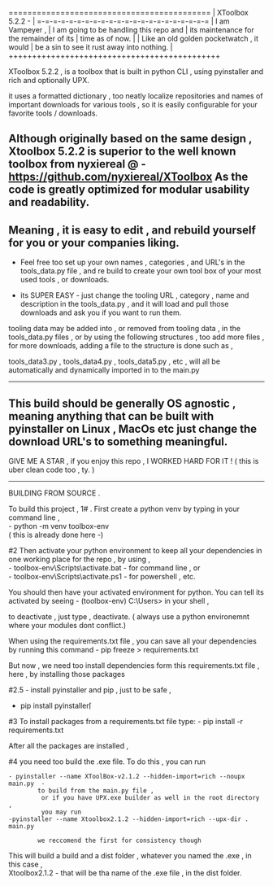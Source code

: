 
=========================================== |
XToolbox 5.2.2 -                            |
=-=-=-=-=-=-=-=-=-=-=-=-=-=-=-=-=-=-=-=-=-= |
I am Vampeyer ,                             |
I am going to be handling this repo and     |
its maintenance for the remainder of its    |
time as of now.                             |
                                            |
Like an old golden pocketwatch , it would   |
be a sin to see it rust away into nothing.  |
+++++++++++++++++++++++++++++++++++++++++++++


XToolbox 5.2.2 , is a toolbox that is built in python CLI , 
 using pyinstaller and rich and optionally  UPX. 

it uses a formatted dictionary , too neatly localize repositories and names of important 
downloads for various tools , so it is easily configurable for your favorite tools / downloads.

Although originally based on the same design , 
Xtoolbox 5.2.2 is superior to the well known toolbox
 from nyxiereal @ -  https://github.com/nyxiereal/XToolbox
As the code is greatly optimized for modular usability and readability. 
-
Meaning , it is easy to edit , and rebuild yourself for you or your companies liking. 
-


- Feel free too set up your own names , 
categories , and URL's in the tools_data.py file , 
and re build to create your own tool box of your most used tools , or downloads. 

- its  SUPER EASY - just change the tooling URL , category , name and description 
in the tools_data.py , and it will load and pull those downloads and ask you if  you want to run them. 

tooling data may be added into , or removed from tooling data , in the tools_data.py files , 
or by using the following structures , too add more files , for more downloads, 
adding a file to the structure is done such as ,  

tools_data3.py ,
tools_data4.py , 
tools_data5.py ,  etc , will all be 
   automatically and  dynamically imported in to the main.py 

   
-------------------------------------------------------------------------------------------
This build should be generally OS agnostic , meaning anything that 
can be built with pyinstaller on Linux , MacOs etc  just change the download URL's to something meaningful. 
-------------------------------------------------------------------------------------------

GIVE ME A STAR , if you enjoy this repo  ,  I WORKED HARD FOR IT ! 
( this is uber clean code too , ty.  ) 

-------------------------------------------------------------------------------------------------------------
 BUILDING FROM SOURCE . 


To build this project , 
1#  . First create a python venv by typing in your command line ,  
    - python -m venv toolbox-env  
        ( this is already done here -)

#2 Then  activate your python environment to keep all your dependencies in one 
    working place for the repo , by using ,     
    -  toolbox-env\Scripts\activate.bat - for command line , or  
    -  toolbox-env\Scripts\activate.ps1 - for powershell , etc. 

You should then have your activated environment for python. 
You can tell its activated by seeing  - (toolbox-env) C:\Users\> 
in your shell ,  

to deactivate , just type , deactivate. 
( always use a python environemnt where your modules dont conflict.)

When using the requirements.txt file , you can save all your dependencies 
by running this command - pip freeze > requirements.txt

But now ,  we need too install dependencies form this requirements.txt file , here , by installing those
packages


#2.5 - install pyinstaller and pip , just to be safe ,  
   - pip install pyinstaller⌈

#3 To install packages from a requirements.txt file  type:
    - pip install -r requirements.txt


After all the packages are installed ,

#4 you need too build the .exe file. 
        To do this , you can run

    - pyinstaller --name XToolBox-v2.1.2 --hidden-import=rich --noupx main.py  - 
            to build from the main.py file ,  
             or if you have UPX.exe builder as well in the root directory , 
             you may run  
    -pyinstaller --name Xtoolbox2.1.2 --hidden-import=rich --upx-dir . main.py

            we reccomend the first for consistency though


This will build a build and a dist folder ,  whatever you named the .exe , in this case ,  
Xtoolbox2.1.2 - that will be tha name of the .exe file , in the dist folder. 